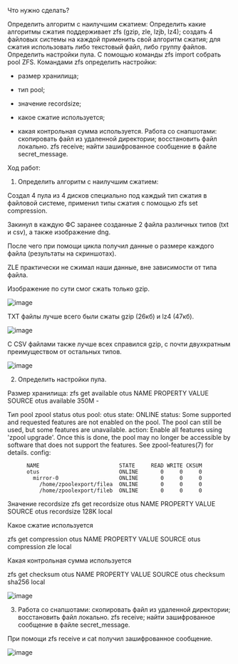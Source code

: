 Что нужно сделать?

Определить алгоритм с наилучшим сжатием:
Определить какие алгоритмы сжатия поддерживает zfs (gzip, zle, lzjb, lz4);
создать 4 файловых системы на каждой применить свой алгоритм сжатия;
для сжатия использовать либо текстовый файл, либо группу файлов.
Определить настройки пула.
С помощью команды zfs import собрать pool ZFS.
Командами zfs определить настройки:
   
- размер хранилища;
    
- тип pool;
    
- значение recordsize;
   
- какое сжатие используется;
   
- какая контрольная сумма используется.
Работа со снапшотами:
скопировать файл из удаленной директории;
восстановить файл локально. zfs receive;
найти зашифрованное сообщение в файле secret_message.

Ход работ:

1. Определить алгоритм с наилучшим сжатием:

Создал 4 пула из 4 дисков специально под каждый тип сжатия в файловой системе, применил типы сжатия с помощью zfs set compression.

Закинул в каждую ФС заранее созданные 2 файла различных типов (txt и csv), а также изображение dng.

После чего при помощи цикла получил данные о размере каждого файла (результаты на скриншотах).

ZLE практически не сжимал наши данные, вне зависимости от типа файла.

Изображение по сути смог сжать только gzip.

![image](https://github.com/user-attachments/assets/13eac0b7-60fc-44d5-a020-e4e0c1955dfb)

TXT файлы лучше всего были сжаты gzip (26кб) и lz4 (47кб).

![image](https://github.com/user-attachments/assets/16246fd9-a0cc-48b9-b38a-f1d0d628d3f9)


С CSV файлами также лучше всех справился gzip, с почти двухкратным преимуществом от остальных типов.

![image](https://github.com/user-attachments/assets/da4a19a1-8273-442f-9bd9-bdd9e5ed56ba)


2. Определить настройки пула.

Размер хранилища: zfs get available otus
NAME  PROPERTY   VALUE  SOURCE
otus  available  350M   -

Тип pool
zpool status otus
  pool: otus
  state: ONLINE
  status: Some supported and requested features are not enabled on the pool.
          The pool can still be used, but some features are unavailable.
  action: Enable all features using 'zpool upgrade'. Once this is done,
          the pool may no longer be accessible by software that does not support
          the features. See zpool-features(7) for details.
  config:

          NAME                         STATE     READ WRITE CKSUM
          otus                         ONLINE       0     0     0
            mirror-0                   ONLINE       0     0     0
              /home/zpoolexport/filea  ONLINE       0     0     0
              /home/zpoolexport/fileb  ONLINE       0     0     0

Значение recordsize
zfs get recordsize otus
NAME  PROPERTY    VALUE    SOURCE
otus  recordsize  128K     local

Какое сжатие используется

 zfs get compression otus
NAME  PROPERTY     VALUE           SOURCE
otus  compression  zle             local

Какая контрольная сумма используется

zfs get checksum otus
NAME  PROPERTY  VALUE      SOURCE
otus  checksum  sha256     local

![image](https://github.com/user-attachments/assets/72b3e8e2-6bf3-4fa2-a64c-60a91c5c0e03)


3. Работа со снапшотами:
скопировать файл из удаленной директории;
восстановить файл локально. zfs receive;
найти зашифрованное сообщение в файле secret_message.

При помощи zfs receive и cat получил зашифрованное сообщение.

![image](https://github.com/user-attachments/assets/60757c7e-655d-4709-a300-e1ecb31fc591)

